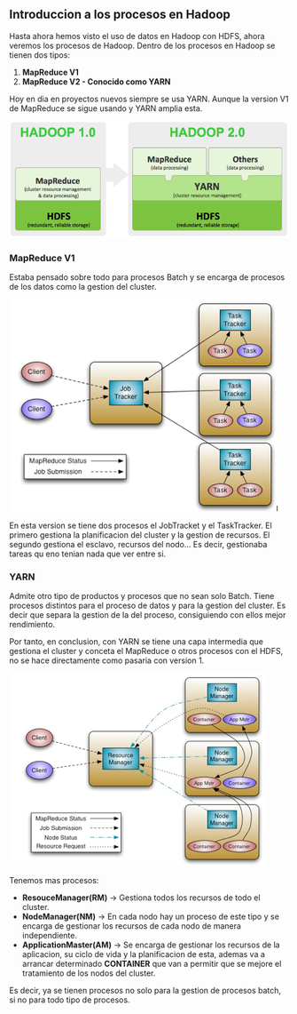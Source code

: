 ## Introduccion a los procesos en Hadoop

Hasta ahora hemos visto el uso de datos en Hadoop con HDFS, ahora veremos los procesos de Hadoop. Dentro de los procesos en Hadoop se tienen dos tipos:

1.  **MapReduce V1**
2.  **MapReduce V2 - Conocido como YARN**

Hoy en dia en proyectos nuevos siempre se usa YARN. Aunque la version V1 de MapReduce se sigue usando y YARN amplia esta.

![Hadoop v1 y Hadoop v2](https://github.com/ivanfermena/Start-BigData-Architectures/blob/master/img/yarn.png)

### MapReduce V1

Estaba pensado sobre todo para procesos Batch y se encarga de procesos de los datos como la gestion del cluster.

![Hadoop v1](https://github.com/ivanfermena/Start-BigData-Architectures/blob/master/img/mapreduce1_architecture.png)

En esta version se tiene dos procesos el JobTracket y el TaskTracker. El primero gestiona la planificacion del cluster y la gestion de recursos. El segundo gestiona el esclavo, recursos del nodo... Es decir, gestionaba tareas qu eno tenian nada que ver entre si.

### YARN

Admite otro tipo de productos y procesos que no sean solo Batch. Tiene procesos distintos para el proceso de datos y para la gestion del cluster. Es decir que separa la gestion de la del proceso, consiguiendo con ellos mejor rendimiento.

Por tanto, en conclusion, con YARN se tiene una capa intermedia que gestiona el cluster y conceta el MapReduce o otros procesos con el HDFS, no se hace directamente como pasaria con version 1.

![Hadoop v2](https://github.com/ivanfermena/Start-BigData-Architectures/blob/master/img/mapreduce2_architecture.png)

Tenemos mas procesos:

* **ResouceManager(RM)** -> Gestiona todos los recursos de todo el cluster. 
* **NodeManager(NM)** -> En cada nodo hay un proceso de este tipo y se encarga de gestionar los recursos de cada nodo de manera independiente.
* **ApplicationMaster(AM)** -> Se encarga de gestionar los recursos de la aplicacion, su ciclo de vida y la planificacion de esta, ademas va a arrancar determinado **CONTAINER** que van a permitir que se mejore el tratamiento de los nodos del cluster.

Es decir, ya se tienen procesos no solo para la gestion de procesos batch, si no para todo tipo de procesos.
